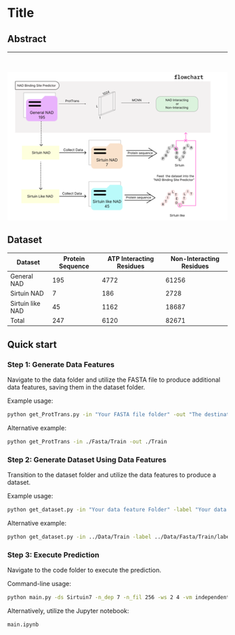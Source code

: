 # Title


## Abstract <a name="abstract"></a>
***

<br>

![workflow](https://github.com/B1607/SirtuinNAD/blob/b49ebc651c953b041f5e2ef0dfd2778277020526/other/Figure_Sirtuin.png)
## Dataset <a name="Dataset"></a>

| Dataset            | Protein Sequence | ATP Interacting Residues | Non-Interacting Residues |
|--------------------|------------------|--------------------------|--------------------------|
| General NAD        | 195              | 4772                     | 61256                    |
| Sirtuin NAD        | 7                | 186                      | 2728                     |
| Sirtuin like NAD   | 45               | 1162                     | 18687                    |
| Total              | 247              | 6120                     | 82671                    |


## Quick start <a name="quickstart"></a>

### Step 1: Generate Data Features

Navigate to the data folder and utilize the FASTA file to produce additional data features, saving them in the dataset folder.

Example usage:
```bash
python get_ProtTrans.py -in "Your FASTA file folder" -out "The destination folder of your output"
```
Alternative example:
```bash
python get_ProtTrans -in ./Fasta/Train -out ./Train
```

### Step 2: Generate Dataset Using Data Features

Transition to the dataset folder and utilize the data features to produce a dataset.

Example usage:
```bash
python get_dataset.py -in "Your data feature Folder" -label "Your data label Folder" -w "Window Size" -ds "Datatype of your feature" -out "The destination folder of your output"

```
Alternative example:
```bash
python get_dataset.py -in ../Data/Train -label ../Data/Fasta/Train/label -w 7 -ds ".prottrans" -out ./Train
```

### Step 3: Execute Prediction

Navigate to the code folder to execute the prediction.

Command-line usage:
```bash
python main.py -ds Sirtuin7 -n_dep 7 -n_fil 256 -ws 2 4 -vm independent
```
Alternatively, utilize the Jupyter notebook:
```bash
main.ipynb
```

